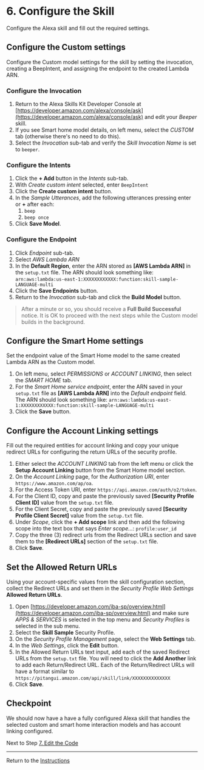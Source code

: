 # 6. Configure the Skill

Configure the Alexa skill and fill out the required settings.

## Configure the Custom settings

Configure the Custom model settings for the skill by setting the invocation, creating a BeepIntent, and assigning the endpoint to the created Lambda ARN.

### Configure the Invocation
1. Return to the Alexa Skills Kit Developer Console at [https://developer.amazon.com/alexa/console/ask](https://developer.amazon.com/alexa/console/ask) and edit your *Beeper* skill.
2. If you see Smart home model details, on left menu, select the *CUSTOM* tab (otherwise there's no need to do this).
3. Select the *Invocation* sub-tab and verify the *Skill Invocation Name* is set to `beeper`.

### Configure the Intents
1. Click the **+ Add** button in the *Intents* sub-tab.
2. With *Create custom intent* selected, enter `BeepIntent` 
3. Click the **Create custom intent** button.
4. In the *Sample Utterances*, add the following utterances pressing enter or **+** after each: 
	1. `beep`
	2. `beep once`
5. Click **Save Model**.

### Configure the Endpoint
1. Click *Endpoint* sub-tab.
2. Select *AWS Lambda ARN*
3. In the **Default Region**, enter the ARN stored as **[AWS Lambda ARN]** in the `setup.txt` file. The ARN should look something like: `arn:aws:lambda:us-east-1:XXXXXXXXXXXX:function:skill-sample-LANGUAGE-multi`
4. Click the **Save Endpoints** button.
5. Return to the *Invocation* sub-tab and click the **Build Model** button.

> After a minute or so, you should receive a **Full Build Successful** notice. It is OK to proceed with the next steps while the Custom model builds in the background.

## Configure the Smart Home settings

Set the endpoint value of the Smart Home model to the same created Lambda ARN as the Custom model. 

1. On left menu, select *PERMISSIONS* or *ACCOUNT LINKING*, then select the *SMART HOME* tab.
2. For the *Smart Home service endpoint*, enter the ARN saved in your `setup.txt` file as **[AWS Lambda ARN]** into the *Default endpoint* field. The ARN should look something like: `arn:aws:lambda:us-east-1:XXXXXXXXXXXX:function:skill-sample-LANGUAGE-multi`
3. Click the **Save** button.


## Configure the Account Linking settings

Fill out the required entities for account linking and copy your unique redirect URLs for configuring the return URLs of the security profile.

1. Either select the *ACCOUNT LINKING* tab from the left menu or click the **Setup Account Linking** button from the Smart Home model section.
2. On the *Account Linking* page, for the *Authorization URI*, enter `https://www.amazon.com/ap/oa`.
3. For the Access Token URI, enter `https://api.amazon.com/auth/o2/token`.
4. For the Client ID, copy and paste the previously saved **[Security Profile Client ID]** value from the `setup.txt` file.
5. For the Client Secret, copy and paste the previously saved **[Security Profile Client Secret]** value from the `setup.txt` file.
6. Under *Scope*, click the **+ Add scope** link and then add the following scope into the text box that says *Enter scope...*: `profile:user_id`
7. Copy the three (3) redirect urls from the Redirect URLs section and save them to the **[Redirect URLs]** section of the `setup.txt` file.
8. Click **Save**.

## Set the Allowed Return URLs

Using your account-specific values from the skill configuration section, collect the Redirect URLs and set them in the *Security Profile Web Settings* **Allowed Return URLs**.

1. Open [https://developer.amazon.com/iba-sp/overview.html](https://developer.amazon.com/iba-sp/overview.html) and make sure *APPS & SERVICES* is selected in the top menu and *Security Profiles* is selected in the sub menu.
2. Select the **Skill Sample** Security Profile.
3. On the *Security Profile Management* page, select the **Web Settings** tab.
4. In the *Web Settings*, click the **Edit** button.
5. In the Allowed Return URLs text input, add each of the saved Redirect URLs from the `setup.txt` file. You will need to click the **Add Another** link to add each Return/Redirect URL. Each of the Return/Redirect URLs will have a format similar to `https://pitangui.amazon.com/api/skill/link/XXXXXXXXXXXXXX`
6. Click **Save**.

## Checkpoint
We should now have a have a fully configured Alexa skill that handles the selected custom and smart home interaction models and has account linking configured.
 
Next to Step [7. Edit the Code](edit-the-code.md)

___
Return to the [Instructions](README.md)